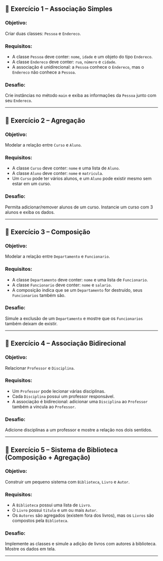 ## 🔹 Exercício 1 – Associação Simples

### Objetivo:
Criar duas classes: `Pessoa` e `Endereco`.

### Requisitos:
- A classe `Pessoa` deve conter: `nome`, `idade` e um objeto do tipo `Endereco`.
- A classe `Endereco` deve conter: `rua`, `número` e `cidade`.
- A associação é unidirecional: a `Pessoa` conhece o `Endereco`, mas o `Endereco` não conhece a `Pessoa`.

### Desafio:
Crie instâncias no método `main` e exiba as informações da `Pessoa` junto com seu `Endereco`.

---

## 🔹 Exercício 2 – Agregação

### Objetivo:
Modelar a relação entre `Curso` e `Aluno`.

### Requisitos:
- A classe `Curso` deve conter: `nome` e uma lista de `Aluno`.
- A classe `Aluno` deve conter: `nome` e `matricula`.
- Um `Curso` pode ter vários alunos, e um `Aluno` pode existir mesmo sem estar em um curso.

### Desafio:
Permita adicionar/remover alunos de um curso. Instancie um curso com 3 alunos e exiba os dados.

---

## 🔹 Exercício 3 – Composição

### Objetivo:
Modelar a relação entre `Departamento` e `Funcionario`.

### Requisitos:
- A classe `Departamento` deve conter: `nome` e uma lista de `Funcionario`.
- A classe `Funcionario` deve conter: `nome` e `salario`.
- A composição indica que se um `Departamento` for destruído, seus `Funcionarios` também são.

### Desafio:
Simule a exclusão de um `Departamento` e mostre que os `Funcionarios` também deixam de existir.

---

## 🔹 Exercício 4 – Associação Bidirecional

### Objetivo:
Relacionar `Professor` e `Disciplina`.

### Requisitos:
- Um `Professor` pode lecionar várias disciplinas.
- Cada `Disciplina` possui um professor responsável.
- A associação é bidirecional: adicionar uma `Disciplina` ao `Professor` também a vincula ao `Professor`.

### Desafio:
Adicione disciplinas a um professor e mostre a relação nos dois sentidos.

---

## 🔹 Exercício 5 – Sistema de Biblioteca (Composição + Agregação)

### Objetivo:
Construir um pequeno sistema com `Biblioteca`, `Livro` e `Autor`.

### Requisitos:
- A `Biblioteca` possui uma lista de `Livro`.
- O `Livro` possui `titulo` e um ou mais `Autor`.
- Os `Autores` são agregados (existem fora dos livros), mas os `Livros` são compostos pela `Biblioteca`.

### Desafio:
Implemente as classes e simule a adição de livros com autores à biblioteca. Mostre os dados em tela.

---
